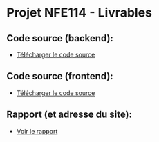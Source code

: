 # Projet NFE114 - Livrables

## Code source (backend):

- [Télécharger le code source](https://github.com/NolanJacquemont/nfe114/archive/refs/heads/master.zip)

## Code source (frontend):

- [Télécharger le code source](https://github.com/NolanJacquemont/nfe114-front/archive/refs/heads/master.zip)

## Rapport (et adresse du site):

- [Voir le rapport](https://docs.google.com/document/d/16-oio2Hyp4pfQB5SfOSOJO66x0IEsT0nLSR-nPXWy5o/edit?usp=sharing)
